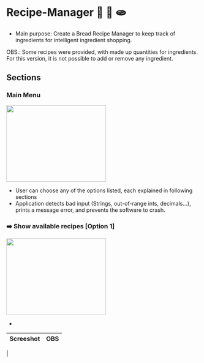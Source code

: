 # Recipe-Manager :bread: :baguette_bread: :flatbread:
- Main purpose: Create a Bread Recipe Manager to keep  track of ingredients for intelligent ingredient shopping. 

OBS.: Some recipes were provided, with made up quantities for ingredients. For this version, it is not possible to add or remove any ingredient.

## Sections
### Main Menu
<img src="https://user-images.githubusercontent.com/37350658/180489650-6442836d-e145-4257-ba0d-d4e2fa015422.png"  width="260" height="200">

- User can choose any of the options listed, each explained in following sections
- Application detects bad input (Strings, out-of-range ints, decimals...), prints a message error, and prevents the software to crash.

### :arrow_right: Show available recipes [Option 1]
<img src="https://user-images.githubusercontent.com/37350658/180492615-0b0dde98-3b4e-49da-a3f8-4bbbf151d49a.png"  width="260" height="200">


-

| Screeshot | OBS |
| --- | --- |
| 

